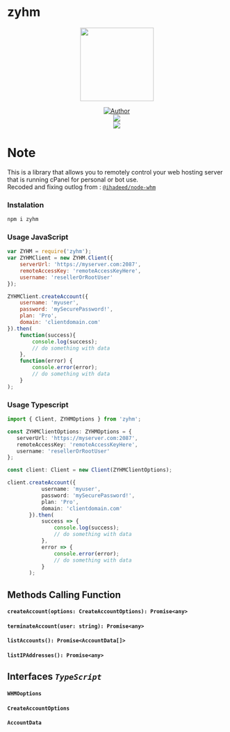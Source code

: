 # zyhm
<p align="center">
<a target="_blank" href="https://github.com/wffzy"><img src="https://avatars.githubusercontent.com/wffzy?s=400&u=ce99f02d685d58b2bc8b381afa7868481515dbe7&v=4" alt="" width="169" /></a>
</p>
<p align="center">
<a target="_blank" href="https://github.com/wffzy"><img title="Author" src="https://img.shields.io/badge/Author-Ditzzy-red.svg?style=for-the-badge&logo=github" /></a>
<br>
<a target="_blank" href="//npmjs.com/caliph-api"><img src="https://img.shields.io/npm/dw/zyhm?color=yellow&label=Downloads&logo=npm&style=flat"></a>
<br>
<a target="_blank" href="https://www.npmjs.com/package/zyhm?activeTab=versions"><img src="https://img.shields.io/npm/v/zyhm?color=green&label=version&logo=npm&style=social"></a>
</p>

# Note
This is a library that allows you to remotely control your web hosting server that is running cPanel for personal or bot use.</br>
Recoded and fixing outlog from : [`@ihadeed/node-whm`](https://github.com/ihadeed/node-whm)


### Instalation

```bash
npm i zyhm
```

### Usage JavaScript

```javascript
var ZYHM = require('zyhm');
var ZYHMClient = new ZYHM.Client({
    serverUrl: 'https://myserver.com:2087',
    remoteAccessKey: 'remoteAccessKeyHere',
    username: 'resellerOrRootUser'
});

ZYHMClient.createAccount({
    username: 'myuser',
    password: 'mySecurePassword!',
    plan: 'Pro',
    domain: 'clientdomain.com'
}).then(
    function(success){ 
        console.log(success);
        // do something with data
    },
    function(error) {
        console.error(error);
        // do something with data
    }
);

```
### Usage Typescript
```typescript
import { Client, ZYHMOptions } from 'zyhm';

const ZYHMClientOptions: ZYHMOptions = {
   serverUrl: 'https://myserver.com:2087',
   remoteAccessKey: 'remoteAccessKeyHere',
   username: 'resellerOrRootUser'
};

const client: Client = new Client(ZYHMClientOptions);

client.createAccount({
           username: 'myuser',
           password: 'mySecurePassword!',
           plan: 'Pro',
           domain: 'clientdomain.com'
       }).then(
           success => { 
               console.log(success);
               // do something with data
           },
           error => {
               console.error(error);
               // do something with data
           }
       );
```
## Methods Calling Function

#### `createAccount(options: CreateAccountOptions): Promise<any>`
#### `terminateAccount(user: string): Promise<any>`
#### `listAccounts(): Promise<AccountData[]>`
#### `listIPAddresses(): Promise<any>`


## Interfaces _`TypeScript`_

#### `WHMOoptions`
#### `CreateAccountOptions`
#### `AccountData`

